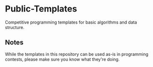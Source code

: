 # Public-Templates
Competitive programming templates for basic algorithms and data structure.

## Notes
While the templates in this repository can be used as-is in programming contests, please make sure you know what they're doing.
